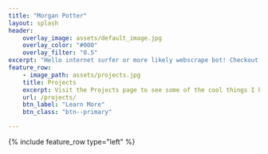 ```yaml
---
title: "Morgan Potter"
layout: splash
header:
    overlay_image: assets/default_image.jpg
    overlay_color: "#000"
    overlay_filter: "0.5"
excerpt: "Hello internet surfer or more likely webscrape bot! Checkout my stuff below or in the navbar up top."
feature_row:
    - image_path: assets/projects.jpg
    title: Projects
    excerpt: Visit the Projects page to see some of the cool things I have done.
    url: /projects/
    btn_label: "Learn More"
    btn_class: "btn--primary"

---
```


{% include feature_row type="left" %}